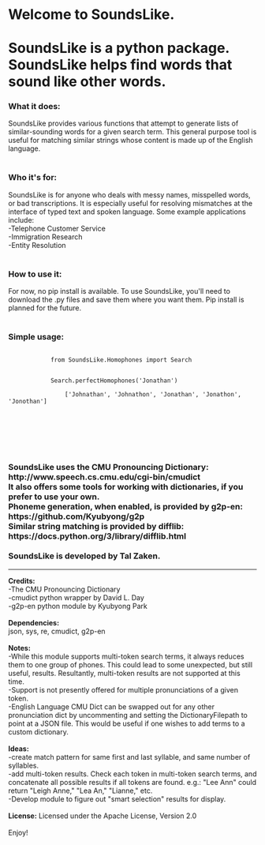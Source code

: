 <html>
    <body>
        <h1>Welcome to SoundsLike. 
            <br>
            <br>
            SoundsLike is a python package. 
            <br>
            SoundsLike helps find words that sound like other words.
        </h1>
        <h3>
            What it does:
        </h3>
            SoundsLike provides various functions that attempt to generate lists of similar-sounding words for a given search term. This general purpose tool is useful for matching similar strings whose content is made up of the English language.
            <br>
            <br>
        <h3>
            Who it's for:
        </h3>
            SoundsLike is for anyone who deals with messy names, misspelled words, or bad transcriptions. It is especially useful for resolving mismatches at the interface of typed text and spoken language. Some example applications include:
            <br>
            -Telephone Customer Service
            <br>
            -Immigration Research
            <br>
            -Entity Resolution
        <br>
        <br>
        <h3>
            How to use it:
        </h3>
            For now, no pip install is available. To use SoundsLike, you'll need to download the .py files and save them where you want them. Pip install is planned for the future.
        <br>
        <br>
        <h3>
            Simple usage:
        </h3>
            <pre><code>
            from SoundsLike.Homophones import Search
            <br>
            Search.perfectHomophones('Jonathan')
            <samp>
                ['Johnathan', 'Johnathon', 'Jonathan', 'Jonathon', 'Jonothan']
            </samp>
            </code></pre>
            <br>
        <br>
        <br>
        <h3>
            SoundsLike uses the CMU Pronouncing Dictionary: http://www.speech.cs.cmu.edu/cgi-bin/cmudict
            <br>
            It also offers some tools for working with dictionaries, if you prefer to use your own. 
            <br>
            Phoneme generation, when enabled, is provided by g2p-en: https://github.com/Kyubyong/g2p
            <br>
            Similar string matching is provided by difflib: https://docs.python.org/3/library/difflib.html
            <br>
            <br>
            SoundsLike is developed by Tal Zaken.
        </h3>
        <hr>
        <b>Credits:</b>
        <br>
        -The CMU Pronouncing Dictionary<br>
        -cmudict python wrapper by David L. Day
        <br>
        -g2p-en python module by Kyubyong Park
        <br>
        <br>
        <b>Dependencies:</b>
        <br>
        json, sys, re, cmudict, g2p-en
        <br>
        <br>
        <b>Notes:</b>
        <br>
        -While this module supports multi-token search terms, it always reduces them to one group of phones. This could lead to some unexpected, but still useful, results. Resultantly, multi-token results are not supported at this time.
        <br>
        -Support is not presently offered for multiple pronunciations of a given token.
        <br>
        -English Language CMU Dict can be swapped out for any other pronunciation dict by uncommenting and setting the DictionaryFilepath to point at a JSON file. This would be useful if one wishes to add terms to a custom dictionary.
        <br>
        <br>
        <b>Ideas:</b>
        <br>
        -create match pattern for same first and last syllable, and same number of syllables.
        <br>
        -add multi-token results. Check each token in multi-token search terms,
        and concatenate all possible results if all tokens are found.
        e.g.: "Lee Ann" could return "Leigh Anne," "Lea An," "Lianne," etc.
        <br>
        -Develop module to figure out "smart selection" results for display.
        <br>
        <br>
        <b>License:</b>
        Licensed under the Apache License, Version 2.0
        <br>
        <br>
        Enjoy!
    </body>
</html>



